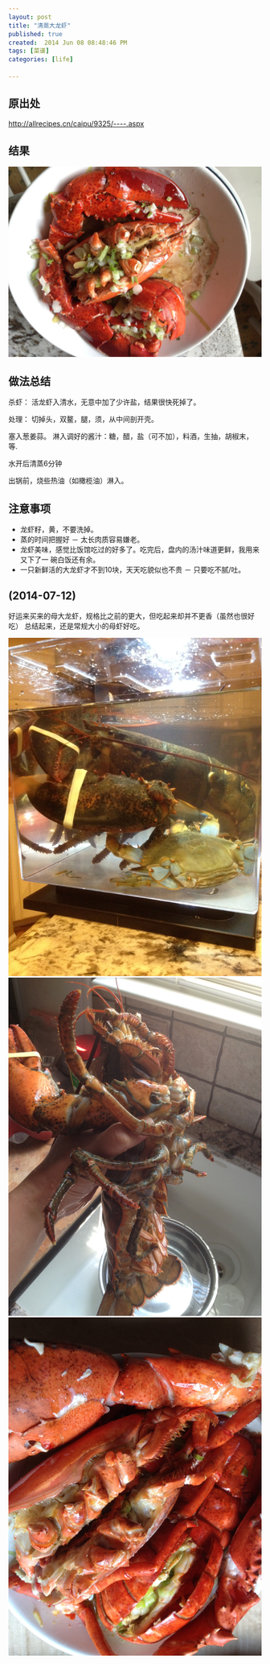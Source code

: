 ```yaml
---
layout: post
title: "清蒸大龙虾"
published: true
created:  2014 Jun 08 08:48:46 PM
tags: [菜谱]
categories: [life]

---
```



## 原出处

<http://allrecipes.cn/caipu/9325/----.aspx>

## 结果

![lobster](/images/lobster.JPG "lobster")

## 做法总结

杀虾：
活龙虾入清水，无意中加了少许盐，结果很快死掉了。

处理：
切掉头，双鳌，腿，须，从中间剖开壳。

塞入葱姜蒜。
淋入调好的酱汁：糖，醋，盐（可不加），料酒，生抽，胡椒末，等.

水开后清蒸6分钟

出锅前，烧些热油（如橄榄油）淋入。


## 注意事项
* 龙虾籽，黄，不要洗掉。
* 蒸的时间把握好 － 太长肉质容易嫌老。
* 龙虾美味，感觉比饭馆吃过的好多了。吃完后，盘内的汤汁味道更鲜，我用来又下了一
  碗白饭还有余。
* 一只新鲜活的大龙虾才不到10块，天天吃貌似也不贵 － 只要吃不腻/吐。

## (2014-07-12) 

好运来买来的母大龙虾，规格比之前的更大，但吃起来却并不更香（虽然也很好吃）
总结起来，还是常规大小的母虾好吃。

![lobster](/images/caipu-recipe/steamed-lobster-qingzheng-dalongxia-0.JPG "lobster")
![lobster](/images/caipu-recipe/steamed-lobster-qingzheng-dalongxia-1.JPG "lobster")
![lobster](/images/caipu-recipe/steamed-lobster-qingzheng-dalongxia-2.JPG "lobster")
